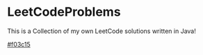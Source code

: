 # LeetCodeProblems
This is a Collection of my own LeetCode solutions written in Java!

[#f03c15](https://placehold.co/15x15/f03c15/f03c15.png)
